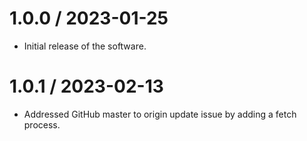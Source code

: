 1.0.0 / 2023-01-25
===================

  * Initial release of the software.

1.0.1 / 2023-02-13
===================

  * Addressed GitHub master to origin update issue by adding a fetch process.

 